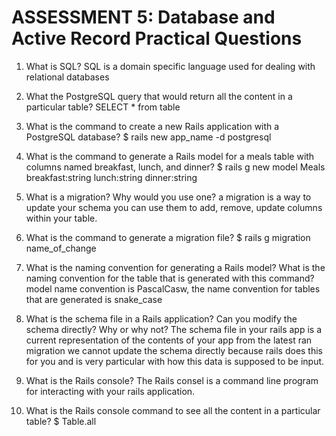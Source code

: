 # ASSESSMENT 5: Database and Active Record Practical Questions

1. What is SQL?
SQL is a domain specific language used for dealing with relational databases

2. What the PostgreSQL query that would return all the content in a particular table?
 SELECT *
 from table

3. What is the command to create a new Rails application with a PostgreSQL database?
$ rails new app_name -d postgresql

4. What is the command to generate a Rails model for a meals table with columns named breakfast, lunch, and dinner?
$ rails g new model Meals breakfast:string lunch:string dinner:string

5. What is a migration? Why would you use one?
a migration is a way to update your schema you can use them to add, remove, update columns within your table.

6. What is the command to generate a migration file?
$ rails g migration name_of_change

7. What is the naming convention for generating a Rails model? What is the naming convention for the table that is generated with this command?
model name convention is PascalCasw, the name convention for tables that are generated is snake_case

8. What is the schema file in a Rails application? Can you modify the schema directly? Why or why not?
The schema file in your rails app is a current representation of the contents of your app from the latest ran migration we cannot update the schema directly because rails does this for you and is very particular with how this data is supposed to be input.

9. What is the Rails console?
The Rails consel is a command line program for interacting with your rails application.

10. What is the Rails console command to see all the content in a particular table?
$ Table.all